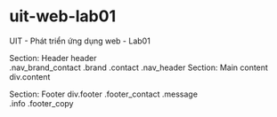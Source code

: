 # uit-web-lab01
UIT - Phát triển ứng dụng web - Lab01

Section: Header
    header							
        .nav_brand_contact
            .brand
            .contact
        .nav_header
Section: Main content
	div.content 

Section: Footer
	div.footer
		.footer_contact
			.message	
			.info
		.footer_copy


